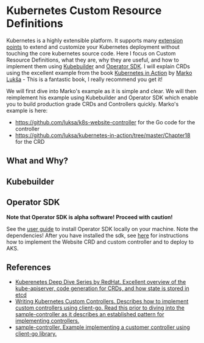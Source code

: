 # Kubernetes Custom Resource Definitions

Kubernetes is a highly extensible platform.  It supports many [extension points](https://kubernetes.io/docs/concepts/extend-kubernetes/extend-cluster/) to extend and customize your Kubernetes deployment without touching the core kubernetes source code.  Here I focus on Custom Resource Definitions, what they are, why they are useful, and how to implement them using [Kubebuilder](https://book.kubebuilder.io/) and [Operator SDK](https://github.com/operator-framework/operator-sdk).  I will explain CRDs using the excellent example from the book [Kubernetes in Action](https://www.manning.com/books/kubernetes-in-action) by [Marko Lukša](https://github.com/luksa) - This is a fantastic book, I really recommend you get it!  

We will first dive into Marko's example as it is simple and clear.  We will then reimplement his example using Kubebuilder and Operator SDK which enable you to build production grade CRDs and Controllers quickly.  Marko's example is here:

* https://github.com/luksa/k8s-website-controller for the Go code for the controller
* https://github.com/luksa/kubernetes-in-action/tree/master/Chapter18 for the CRD

## What and Why?

## Kubebuilder

## Operator SDK

**Note that Operator SDK is alpha software!  Proceed with caution!**

See the [user guide](https://github.com/operator-framework/operator-sdk/blob/master/doc/user-guide.md) to install Operator SDK locally on your machine.  Note the dependencies!  After you have installed the sdk, see [here](./website-operator-sdk/README.md) for instructions how to implement the Website CRD and custom controller and to deploy to AKS.

## References ##

- [Kuberenetes Deep Dive Series by RedHat.  Excellent overview of the kube-apiserver, code generation for CRDs, and how state is stored in etcd](https://blog.openshift.com/kubernetes-deep-dive-api-server-part-1/)
- [Writing Kubernetes Custom Controllers. Describes how to implement custom controllers using client-go.  Read this prior to diving into the sample-controller as it describes an established pattern for implementing controllers.](https://medium.com/@cloudark/kubernetes-custom-controllers-b6c7d0668fdf)
- [sample-controller.  Example implementing a customer controller using client-go library.](https://github.com/kubernetes/sample-controller)
